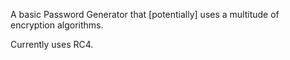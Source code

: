 A basic Password Generator that [potentially] uses a multitude of encryption algorithms.

Currently uses RC4.
